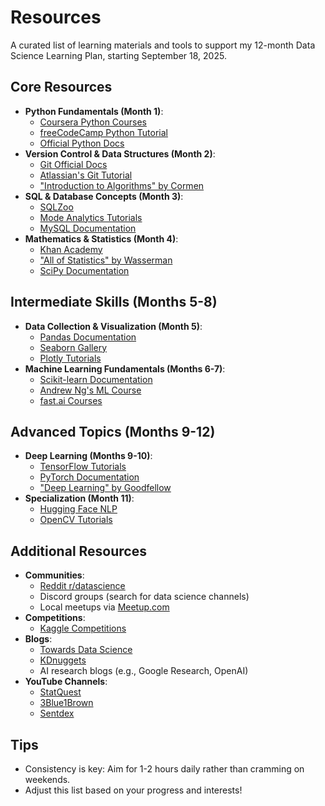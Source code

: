 # Resources

A curated list of learning materials and tools to support my 12-month Data Science Learning Plan, starting September 18, 2025.

## Core Resources
- **Python Fundamentals (Month 1)**:
  - [Coursera Python Courses](https://www.coursera.org/learn/python)
  - [freeCodeCamp Python Tutorial](https://www.freecodecamp.org/learn/scientific-computing-with-python/)
  - [Official Python Docs](https://docs.python.org/3/)
- **Version Control & Data Structures (Month 2)**:
  - [Git Official Docs](https://git-scm.com/doc)
  - [Atlassian's Git Tutorial](https://www.atlassian.com/git/tutorials)
  - ["Introduction to Algorithms" by Cormen](https://mitpress.mit.edu/9780262033848/introduction-to-algorithms/)
- **SQL & Database Concepts (Month 3)**:
  - [SQLZoo](https://sqlzoo.net/)
  - [Mode Analytics Tutorials](https://mode.com/sql-tutorial/)
  - [MySQL Documentation](https://dev.mysql.com/doc/)
- **Mathematics & Statistics (Month 4)**:
  - [Khan Academy](https://www.khanacademy.org/)
  - ["All of Statistics" by Wasserman](https://www.springer.com/gp/book/9780387402727)
  - [SciPy Documentation](https://docs.scipy.org/doc/scipy/)

## Intermediate Skills (Months 5-8)
- **Data Collection & Visualization (Month 5)**:
  - [Pandas Documentation](https://pandas.pydata.org/docs/)
  - [Seaborn Gallery](https://seaborn.pydata.org/examples/index.html)
  - [Plotly Tutorials](https://plotly.com/python/)
- **Machine Learning Fundamentals (Months 6-7)**:
  - [Scikit-learn Documentation](https://scikit-learn.org/stable/)
  - [Andrew Ng's ML Course](https://www.coursera.org/learn/machine-learning)
  - [fast.ai Courses](https://www.fast.ai/)

## Advanced Topics (Months 9-12)
- **Deep Learning (Months 9-10)**:
  - [TensorFlow Tutorials](https://www.tensorflow.org/tutorials)
  - [PyTorch Documentation](https://pytorch.org/docs/stable/index.html)
  - ["Deep Learning" by Goodfellow](https://www.deeplearningbook.org/)
- **Specialization (Month 11)**:
  - [Hugging Face NLP](https://huggingface.co/docs/transformers/index)
  - [OpenCV Tutorials](https://docs.opencv.org/master/d6/d00/tutorial_py_root.html)

## Additional Resources
- **Communities**:
  - [Reddit r/datascience](https://www.reddit.com/r/datascience/)
  - Discord groups (search for data science channels)
  - Local meetups via [Meetup.com](https://www.meetup.com/)
- **Competitions**:
  - [Kaggle Competitions](https://www.kaggle.com/competitions)
- **Blogs**:
  - [Towards Data Science](https://towardsdatascience.com/)
  - [KDnuggets](https://www.kdnuggets.com/)
  - AI research blogs (e.g., Google Research, OpenAI)
- **YouTube Channels**:
  - [StatQuest](https://www.youtube.com/c/joshstarmer)
  - [3Blue1Brown](https://www.youtube.com/c/3blue1brown)
  - [Sentdex](https://www.youtube.com/c/sentdex)

## Tips
- Consistency is key: Aim for 1-2 hours daily rather than cramming on weekends.
- Adjust this list based on your progress and interests!
